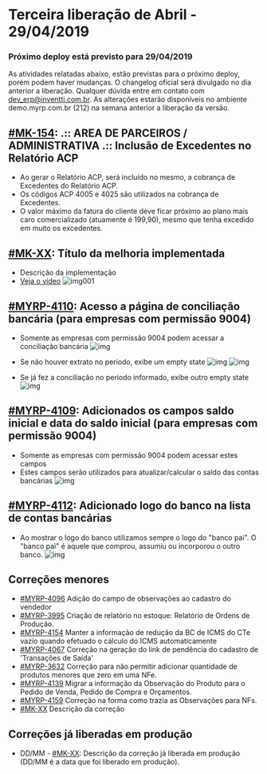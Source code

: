 # Terceira liberação de Abril - 29/04/2019


### Próximo deploy está previsto para 29/04/2019
As atividades relatadas abaixo, estão previstas para o próximo deploy, porém podem haver mudanças. O changelog oficial será divulgado no dia anterior a liberação. Qualquer dúvida entre em contato com dev_erp@inventti.com.br.
As alterações estarão disponíveis no ambiente demo.myrp.com.br (212) na semana anterior a liberação da versão.


## [#MK-154](https://devmyrp.atlassian.net/browse/MK-154): .:: AREA DE PARCEIROS / ADMINISTRATIVA .:: Inclusão de Excedentes no Relatório ACP
* Ao gerar o Relatório ACP, será incluído no mesmo, a cobrança de Excedentes do Relatório ACP.
* Os códigos ACP 4005 e 4025 são utilizados na cobrança de Excedentes.
* O valor máximo da fatura do cliente deve ficar próximo ao plano mais caro comercializado (atuamente é 199,90), mesmo que tenha excedido em muito os excedentes.


## [#MK-XX](https://devmyrp.atlassian.net/browse/MK-XX): Título da melhoria implementada
* Descrição da implementação
* [Veja o vídeo](http://recordit.co/2MyFCjFpdq)
![img001](https://i.imgur.com/XXXX.png)


## [#MYRP-4110](https://devmyrp.atlassian.net/browse/MYRP-4110): Acesso a página de conciliação bancária (para empresas com permissão 9004)
* Somente as empresas com permissão 9004 podem acessar a conciliação bancária
![img](https://i.imgur.com/B3dqcUO.png)

* Se não houver extrato no período, exibe um empty state
![img](https://i.imgur.com/HNkBOsr.png)
![img](https://i.imgur.com/9PZEMNB.png)

* Se já fez a conciliação no período informado, exibe outro empty state
![img](https://i.imgur.com/pjN0ZTy.png)

## [#MYRP-4109](https://devmyrp.atlassian.net/browse/MYRP-4109): Adicionados os campos saldo inicial e data do saldo inicial (para empresas com permissão 9004)
* Somente as empresas com permissão 9004 podem acessar estes campos
* Estes campos serão utilizados para atualizar/calcular o saldo das contas bancárias
![img](https://i.imgur.com/Gfw52IO.png)

## [#MYRP-4112](https://devmyrp.atlassian.net/browse/MYRP-4112): Adicionado logo do banco na lista de contas bancárias
* Ao mostrar o logo do banco utilizamos sempre o logo do "banco pai". O "banco pai" é aquele que comprou, assumiu ou incorporou o outro banco.
![img](https://i.imgur.com/feQEb4g.png)


## Correções menores
* [#MYRP-4096](https://devmyrp.atlassian.net/browse/MYRP-4096) Adição do campo de observações ao cadastro do vendedor
* [#MYRP-3995](https://devmyrp.atlassian.net/browse/MYRP-3995) Criação de relatório no estoque: Relatório de Ordens de Produção.
* [#MYRP-4154](https://devmyrp.atlassian.net/browse/MYRP-4154) Manter a informação de redução da BC de ICMS do CTe vazio quando efetuado o cálculo do ICMS automaticamente
* [#MYRP-4067](https://devmyrp.atlassian.net/browse/MYRP-4067) Correção na geração do link de pendência do cadastro de 'Transações de Saída'
* [#MYRP-3632](https://devmyrp.atlassian.net/browse/MYRP-3632) Correção para não permitir adicionar quantidade de produtos menores que zero em uma NFe.
* [#MYRP-4139](https://devmyrp.atlassian.net/browse/MYRP-4139) Migrar a informação da Observação do Produto para o Pedido de Venda, Pedido de Compra e Orçamentos.
* [#MYRP-4159](https://devmyrp.atlassian.net/browse/MYRP-4159) Correção na forma como trazia as Observações para NFs.
* [#MK-XX](https://devmyrp.atlassian.net/browse/MK-XX) Descrição da correção


## Correções já liberadas em produção
* DD/MM - [#MK-XX](https://devmyrp.atlassian.net/browse/MK-XX): Descrição da correção já liberada em produção (DD/MM é a data que foi liberado em produção).
